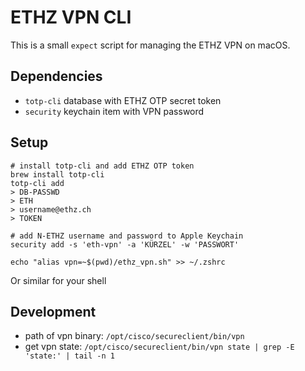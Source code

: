 # ETHZ VPN CLI

This is a small `expect` script for managing the ETHZ VPN on macOS.

## Dependencies
- `totp-cli` database with ETHZ OTP secret token
- `security` keychain item with VPN password


## Setup
```
# install totp-cli and add ETHZ OTP token
brew install totp-cli
totp-cli add
> DB-PASSWD
> ETH
> username@ethz.ch
> TOKEN
```


```
# add N-ETHZ username and password to Apple Keychain
security add -s 'eth-vpn' -a 'KÜRZEL' -w 'PASSWORT'
```


```
echo "alias vpn=~$(pwd)/ethz_vpn.sh" >> ~/.zshrc
```

Or similar for your shell


## Development
- path of vpn binary: `/opt/cisco/secureclient/bin/vpn`
- get vpn state: `/opt/cisco/secureclient/bin/vpn state | grep -E 'state:' | tail -n 1`
